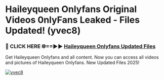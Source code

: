 # Haileyqueen Onlyfans Original Videos 0nlyFans Leaked - Files Updated! (yvec8)

<h3>🔴 CLICK HERE 🌐==►► <a href="https://tinyurl.com/ehrbuxhb" rel="nofollow">Haileyqueen Onlyfans Updated Files</a></h3>

Get Haileyqueen Onlyfans and all content. Now you can access all videos and pictures of Haileyqueen Onlyfans. New Updated Files 2025!

[![yvec8](https://i.imgur.com/lVYEuWS.gif)](https://tinyurl.com/ehrbuxhb)

